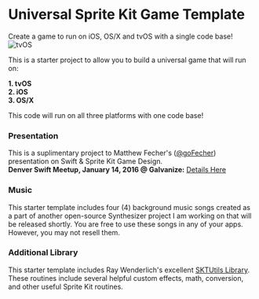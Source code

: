 # Universal Sprite Kit Game Template
Create a game to run on iOS, OS/X and tvOS with a single code base!
![tvOS](http://i.giphy.com/3o8dp0eJZvEuNHVlGU.gif)

This is a starter project to allow you to build a universal game that will run on:

**1. tvOS  
2. iOS  
3. OS/X**

This code will run on all three platforms with one code base! 

### Presentation
This is a suplimentary project to Matthew Fecher's ([@goFecher](http://twitter.com/goFecher)) presentation on Swift & Sprite Kit Game Design.  
**Denver Swift Meetup, January 14, 2016 @ Galvanize:** [Details Here](http://www.meetup.com/Denver-Swift-Heads/events/225216170/)

### Music

This starter template includes four (4) background music songs created as a part of another open-source Synthesizer project I am working on that will be released shortly. You are free to use these songs in any of your apps. However, you may not resell them.

### Additional Library

This starter template includes Ray Wenderlich's excellent [SKTUtils Library](https://github.com/raywenderlich/SKTUtils). These routines include several helpful custom effects, math, conversion, and other useful Sprite Kit routines.
